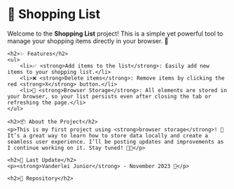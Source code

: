 <!DOCTYPE html>
<html lang="en">
<head>
    <meta charset="UTF-8">
    <meta name="viewport" content="width=device-width, initial-scale=1.0">
    <title>🛒 Shopping List - README</title>
</head>
<body>
    <h1>🛒 Shopping List</h1>
    <p>Welcome to the <strong>Shopping List</strong> project! This is a simple yet powerful tool to manage your shopping items directly in your browser. 🚀</p>

    <h2>✨ Features</h2>
    <ul>
        <li>✅ <strong>Add items to the list</strong>: Easily add new items to your shopping list.</li>
        <li>❌ <strong>Delete items</strong>: Remove items by clicking the red <strong>X</strong> button.</li>
        <li>💾 <strong>Browser Storage</strong>: All elements are stored in your browser, so your list persists even after closing the tab or refreshing the page.</li>
    </ul>

    <h2>📦 About the Project</h2>
    <p>This is my first project using <strong>browser storage</strong>! 🎉 It’s a great way to learn how to store data locally and create a seamless user experience. I’ll be posting updates and improvements as I continue working on it. Stay tuned! 👨‍💻</p>

    <h2>📅 Last Update</h2>
    <p><strong>Vanderlei Junior</strong> - November 2023 📅</p>

    <h2>📂 Repository</h2>
    
</body>
</html>
